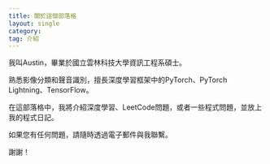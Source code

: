 ```yaml
---
title: 關於這個部落格
layout: single
category: 
tag: 介紹
---
```

我叫Austin，畢業於國立雲林科技大學資訊工程系碩士。

熟悉影像分類和聲音識別，擅長深度學習框架中的PyTorch、PyTorch Lightning、TensorFlow。

在這部落格中，我將介紹深度學習、LeetCode問題，或者一些程式問題，並放上我的程式日記。

如果您有任何問題，請隨時透過電子郵件與我聯繫。

謝謝！